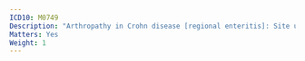```yaml
---
ICD10: M0749
Description: "Arthropathy in Crohn disease [regional enteritis]: Site unspecified"
Matters: Yes
Weight: 1
---
```

